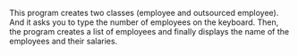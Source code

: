 This program creates two classes (employee and outsourced employee). 
And it asks you to type the number of employees on the keyboard. 
Then, the program creates a list of employees and finally displays the name of the employees and their salaries.

